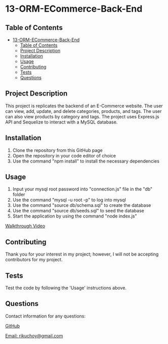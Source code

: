 # 13-ORM-ECommerce-Back-End

## Table of Contents

- [13-ORM-ECommerce-Back-End](#13-orm-ecommerce-back-end)
  - [Table of Contents](#table-of-contents)
  - [Project Description](#project-description)
  - [Installation](#installation)
  - [Usage](#usage)
  - [Contributing](#contributing)
  - [Tests](#tests)
  - [Questions](#questions)

## Project Description

This project is replicates the backend of an E-Commerce website. The user can view, add, update, and delete categories, products, and tags. The user can also view products by category and tags. The project uses Express.js API and Sequelize to interact with a MySQL database.

## Installation

1. Clone the repository from this GitHub page
2. Open the repository in your code editor of choice
3. Use the command "npm install" to install the necessary dependencies

## Usage

1. Input your mysql root password into "connection.js" file in the "db" folder
2. Use the command "mysql -u root -p" to log into mysql
3. Use the command "source db/schema.sql" to create the database
4. Use the command "source db/seeds.sql" to seed the database
5. Start the application by using the command "node index.js"

[Walkthrough Video](https://drive.google.com/file/d/1P002jjq5e9bzS0wURmv59wPr25vSCGBn/view)

## Contributing

Thank you for your interest in my project; however, I will not be accepting contributors for my project.

## Tests

Test the code by following the 'Usage' instructions above.

## Questions

Contact information for any questions:

[GitHub](https://github.com/rikuchoy)

[Email: rikuchoy@gmail.com](mailto:rikuchoy@gmail.com)